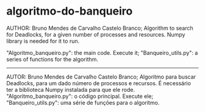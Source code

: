 # algoritmo-do-banqueiro


AUTHOR: Bruno Mendes de Carvalho Castelo Branco;
Algorithm to search for Deadlocks, for a given number of processes and resources. Numpy library is needed for it to run.

"Algoritmo_banqueiro.py": the main code. Execute it;
"Banqueiro_utils.py": a series of functions for the algorithm.


-------------------------------------------------------------------------------------------------------------------------------


AUTOR: Bruno Mendes de Carvalho Castelo Branco;
Algoritmo para buscar Deadlocks, para um dado número de processos e recursos. É necessário ter a biblioteca Numpy instalada para que ele rode.
"Algoritmo_banqueiro.py": o código principal. Execute ele;
"Banqueiro_utils.py": uma série de funções para o algoritmo.
